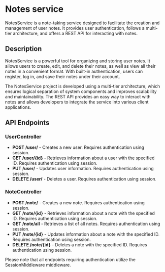 # Notes service

NotesService is a note-taking service designed to facilitate the creation and management of user notes. It provides user authentication, follows a multi-tier architecture, and offers a REST API for interacting with notes.

## Description

NotesService is a powerful tool for organizing and storing user notes. It allows users to create, edit, and delete their notes, as well as view all their notes in a convenient format. With built-in authentication, users can register, log in, and save their notes under their account.

The NotesService project is developed using a multi-tier architecture, which ensures logical separation of system components and improves scalability and maintainability. The REST API provides an easy way to interact with notes and allows developers to integrate the service into various client applications.

## API Endpoints

### UserController

- **POST /user/** - Creates a new user. Requires authentication using session.
- **GET /user/{id}** - Retrieves information about a user with the specified ID. Requires authentication using session.
- **PUT /user/** - Updates user information. Requires authentication using session.
- **DELETE /user/** - Deletes a user. Requires authentication using session.

### NoteController

- **POST /note/** - Creates a new note. Requires authentication using session.
- **GET /note/{id}** - Retrieves information about a note with the specified ID. Requires authentication using session.
- **GET /note/all** - Retrieves a list of all notes. Requires authentication using session.
- **PUT /note/{id}** - Updates information about a note with the specified ID. Requires authentication using session.
- **DELETE /note/{id}** - Deletes a note with the specified ID. Requires authentication using session.

Please note that all endpoints requiring authentication utilize the SessionMiddleware middleware.